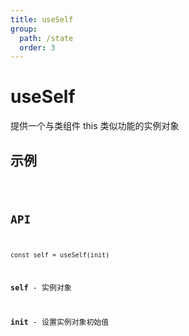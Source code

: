 ```yaml
---
title: useSelf
group:
  path: /state
  order: 3
---
```


# useSelf

提供一个与类组件 this 类似功能的实例对象

## 示例

<code src="./useSelf.demo.tsx" desc="一般用于存放需要在组件各处使用，而不需要与组件同步更新的状态，使用实例属性的好处是它不会受到闭包的影响，你可以在组件内任意位置安全的获取到最新的值" />

## API

`const self = useSelf(init)`

**self** - 实例对象

**init** - 设置实例对象初始值
